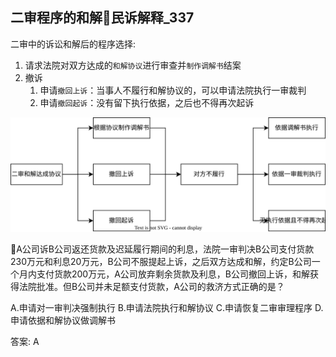 

## 二审程序的和解🚪民诉解释_337

二审中的诉讼和解后的程序选择:

1. 请求法院对双方达成的`和解协议`进行审查并`制作调解书`结案
2. 撤诉
    1. 申请`撤回上诉`：当事人不履行和解协议的，可以申请法院执行一审裁判
    2. 申请`撤回起诉`：没有留下执行依据，之后也不得再次起诉


![](./14第二审程序/二审的和解.svg)

🍐A公司诉B公司返还货款及迟延履行期间的利息，法院一审判决B公司支付货款230万元和利息20万元，B公司不服提起上诉，之后双方达成和解，约定B公司一个月内支付货款200万元，A公司放弃剩余货款及利息，B公司撤回上诉，和解获得法院批准。但B公司并未足额支付货款，A公司的救济方式正确的是？

A.申请对一审判决强制执行
B.申请法院执行和解协议
C.申请恢复二审审理程序
D.申请依据和解协议做调解书

答案: A


